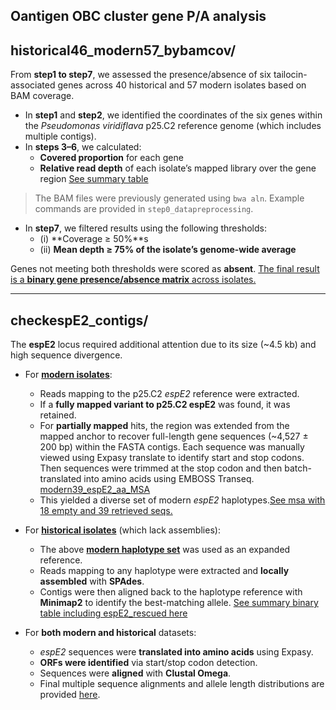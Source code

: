 ## Oantigen OBC cluster gene P/A analysis

## historical46_modern57_bybamcov/

From **step1 to step7**, we assessed the presence/absence of six tailocin-associated genes across 40 historical and 57 modern isolates based on BAM coverage.

- In **step1** and **step2**, we identified the coordinates of the six genes within the *Pseudomonas viridiflava* p25.C2 reference genome (which includes multiple contigs).
- In **steps 3–6**, we calculated:
  - **Covered proportion** for each gene
  - **Relative read depth** of each isolate’s mapped library over the gene region
  [See summary table](https://github.com/JiajunCui-jjc/HTF_OBC_historical_analysis/blob/b73cbe487b45446d374f85cb44b5df5bc910dfac/results/step2_Oantigengenes/historical46_modern57_bybamcov/final_cov_depth_wide_cat.tsv)
> The BAM files were previously generated using `bwa aln`. Example commands are provided in `step0_datapreprocessing`.

- In **step7**, we filtered results using the following thresholds:
  - (i) **Coverage ≥ 50%**s
  - (ii) **Mean depth ≥ 75% of the isolate’s genome-wide average**

Genes not meeting both thresholds were scored as **absent**. [The final result is a **binary gene presence/absence matrix** across isolates.](https://github.com/JiajunCui-jjc/HTF_OBC_historical_analysis/blob/b73cbe487b45446d374f85cb44b5df5bc910dfac/results/step2_Oantigengenes/historical46_modern57_bybamcov/final_sixgenes_binary_matrix.tsv)

---

## checkespE2_contigs/

The **espE2** locus required additional attention due to its size (~4.5 kb) and high sequence divergence.

- For [**modern isolates**](https://github.com/JiajunCui-jjc/HTF_OBC_historical_analysis/tree/b73cbe487b45446d374f85cb44b5df5bc910dfac/results/step2_Oantigengenes/espE2_rescue/checkespE2_57m):
  - Reads mapping to the p25.C2 *espE2* reference were extracted.
  - If a **fully mapped variant to p25.C2 espE2** was found, it was retained.
  - For **partially mapped** hits, the region was extended from the mapped anchor to recover full-length gene sequences (~4,527 ± 200 bp) within the FASTA contigs. Each sequence was manually viewed using Expasy translate to identify start and stop codons. Then sequences were trimmed at the stop codon and then batch-translated into amino acids using EMBOSS Transeq. [modern39_espE2_aa_MSA](https://github.com/JiajunCui-jjc/HTF_OBC_historical_analysis/blob/b73cbe487b45446d374f85cb44b5df5bc910dfac/results/step2_Oantigengenes/espE2_rescue/checkespE2_57m/final_afterexpasy/39fasta_emboss_transeq-I20250724-161752-0560-416209-p1m.out.txt)
  - This yielded a diverse set of modern *espE2* haplotypes.[See msa with 18 empty and 39 retrieved seqs.](https://github.com/JiajunCui-jjc/HTF_OBC_historical_analysis/blob/b73cbe487b45446d374f85cb44b5df5bc910dfac/results/step2_Oantigengenes/espE2_rescue/checkespE2_57m/final_afterexpasy/completeopenframe.18empty_39fasta.txt)

- For [**historical isolates**](https://github.com/JiajunCui-jjc/HTF_OBC_historical_analysis/tree/b73cbe487b45446d374f85cb44b5df5bc910dfac/results/step2_Oantigengenes/espE2_rescue/fish_historical) (which lack assemblies):
  - The above [**modern haplotype set**](https://github.com/JiajunCui-jjc/HTF_OBC_historical_analysis/blob/b73cbe487b45446d374f85cb44b5df5bc910dfac/results/step2_Oantigengenes/espE2_rescue/checkespE2_57m/final_afterexpasy/completeopenframe.18empty_39fasta.txt) was used as an expanded reference.
  - Reads mapping to any haplotype were extracted and **locally assembled** with **SPAdes**.
  - Contigs were then aligned back to the haplotype reference with **Minimap2** to identify the best-matching allele. [See summary binary table including espE2_rescued here](https://github.com/JiajunCui-jjc/HTF_OBC_historical_analysis/blob/b73cbe487b45446d374f85cb44b5df5bc910dfac/results/step2_Oantigengenes/espE2_rescue/fish_historical/final_sixgenes_withm57_h36_epsE2rescued_binary_matrix.tsv)

- For **both modern and historical** datasets:
  - *espE2* sequences were **translated into amino acids** using Expasy.
  - **ORFs were identified** via start/stop codon detection.
  - Sequences were **aligned** with **Clustal Omega**.
  - Final multiple sequence alignments and allele length distributions are provided [here](https://github.com/JiajunCui-jjc/HTF_OBC_historical_analysis/blob/b73cbe487b45446d374f85cb44b5df5bc910dfac/results/step3_combine/combined_HTF_oantigen_m57_h35.txt).
